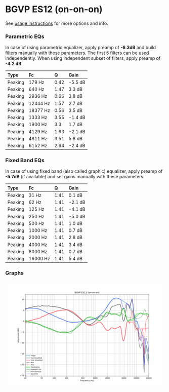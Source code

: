 # BGVP ES12 (on-on-on)
See [usage instructions](https://github.com/jaakkopasanen/AutoEq#usage) for more options and info.

### Parametric EQs
In case of using parametric equalizer, apply preamp of **-6.3dB** and build filters manually
with these parameters. The first 5 filters can be used independently.
When using independent subset of filters, apply preamp of **-4.2 dB**.

| Type    | Fc       |    Q | Gain    |
|:--------|:---------|:-----|:--------|
| Peaking | 179 Hz   | 0.42 | -5.5 dB |
| Peaking | 640 Hz   | 1.47 | 3.3 dB  |
| Peaking | 2936 Hz  | 0.66 | 3.8 dB  |
| Peaking | 12444 Hz | 1.57 | 2.7 dB  |
| Peaking | 18377 Hz | 0.56 | 3.5 dB  |
| Peaking | 1333 Hz  | 3.55 | -1.4 dB |
| Peaking | 1900 Hz  | 3.3  | 1.7 dB  |
| Peaking | 4129 Hz  | 1.63 | -2.1 dB |
| Peaking | 4811 Hz  | 3.51 | 5.8 dB  |
| Peaking | 6152 Hz  | 2.64 | -2.4 dB |

### Fixed Band EQs
In case of using fixed band (also called graphic) equalizer, apply preamp of **-5.7dB**
(if available) and set gains manually with these parameters.

| Type    | Fc       |    Q | Gain    |
|:--------|:---------|:-----|:--------|
| Peaking | 31 Hz    | 1.41 | 0.1 dB  |
| Peaking | 62 Hz    | 1.41 | -2.1 dB |
| Peaking | 125 Hz   | 1.41 | -4.1 dB |
| Peaking | 250 Hz   | 1.41 | -5.0 dB |
| Peaking | 500 Hz   | 1.41 | 1.0 dB  |
| Peaking | 1000 Hz  | 1.41 | 0.7 dB  |
| Peaking | 2000 Hz  | 1.41 | 2.8 dB  |
| Peaking | 4000 Hz  | 1.41 | 3.4 dB  |
| Peaking | 8000 Hz  | 1.41 | 0.7 dB  |
| Peaking | 16000 Hz | 1.41 | 5.4 dB  |

### Graphs
![](./BGVP%20ES12%20(on-on-on).png)